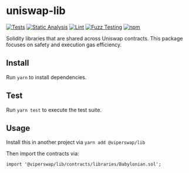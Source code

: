# uniswap-lib

[![Tests](https://github.com/ViperProtocol/viperswap-lib/workflows/Tests/badge.svg)](https://github.com/ViperProtocol/viperswap-lib/actions?query=workflow%3ATests)
[![Static Analysis](https://github.com/ViperProtocol/viperswap-lib/workflows/Static%20Analysis/badge.svg)](https://github.com/ViperProtocol/viperswap-lib/actions?query=workflow%3A%22Static+Analysis%22)
[![Lint](https://github.com/ViperProtocol/viperswap-lib/workflows/Lint/badge.svg)](https://github.com/ViperProtocol/viperswap-lib/actions?query=workflow%3ALint)
[![Fuzz Testing](https://github.com/ViperProtocol/viperswap-lib/workflows/Fuzz%20Testing/badge.svg)](https://github.com/ViperProtocol/viperswap-lib/actions?query=workflow%3A%22Fuzz+Testing%22)
[![npm](https://img.shields.io/npm/v/@viperswap/lib)](https://unpkg.com/@viperswap/lib@latest/)

Solidity libraries that are shared across Uniswap contracts. This package focuses on safety and execution gas efficiency.

## Install

Run `yarn` to install dependencies.

## Test

Run `yarn test` to execute the test suite.

## Usage

Install this in another project via `yarn add @viperswap/lib`

Then import the contracts via:

```solidity
import '@viperswap/lib/contracts/libraries/Babylonian.sol';

```
